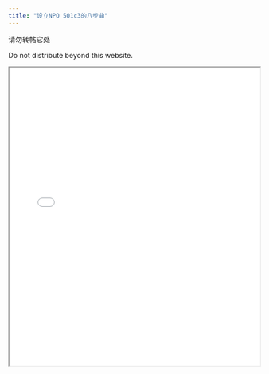 ```yaml
---
title: "设立NPO 501c3的八步曲"
---
```


请勿转帖它处

Do not distribute beyond this website.

<iframe src="{{ site.url }}/assets/pdf/npo501.pdf" style="width: 100%; height: 600px"></iframe>
